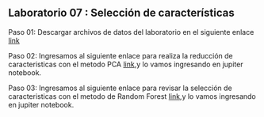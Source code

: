 ## Laboratorio 07 : Selección de características 


Paso 01: Descargar archivos de datos del laboratorio en el siguiente enlace [link](https://drive.google.com/file/d/1jyW5leoYk_BwL3k7vc-JCl1Ns0QBnyp7/view?usp=drive_link)

Paso 02: Ingresamos al siguiente enlace para realiza la reducción de caracteristicas con el metodo PCA [link](source/lab07-reg_logistica02.ipynb),y lo vamos ingresando en jupiter notebook.


Paso 03: Ingresamos al siguiente enlace para revisar la selección de caracteristicas con el metodo de Random Forest [link](source/lab08-Random-Forest.ipynb),y lo vamos ingresando en jupiter notebook.

